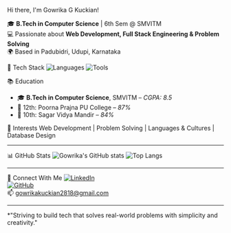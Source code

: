  Hi there, I'm Gowrika G Kuckian!

🎓 **B.Tech in Computer Science** | 6th Sem @ SMVITM  
💻 Passionate about **Web Development, Full Stack Engineering & Problem Solving**  
🌍 Based in Padubidri, Udupi, Karnataka

 🧰 Tech Stack
![Languages](https://skillicons.dev/icons?i=c,cpp,java,js,html,css,git)
![Tools](https://skillicons.dev/icons?i=react,nodejs,mongodb,github,vscode)

📚 Education
- 🎓 **B.Tech in Computer Science**, SMVITM – *CGPA: 8.5*  
- 🏫 12th: Poorna Prajna PU College – *87%*  
- 🏫 10th: Sagar Vidya Mandir – *84%*

🧠 Interests
Web Development | Problem Solving | Languages & Cultures | Database Design

---

 📊 GitHub Stats
![Gowrika's GitHub stats](https://github-readme-stats.vercel.app/api?username=Gowrika18&show_icons=true&theme=radical)
![Top Langs](https://github-readme-stats.vercel.app/api/top-langs/?username=Gowrika18&layout=compact&theme=radical)

---
 🔗 Connect With Me
[![LinkedIn](https://img.shields.io/badge/-LinkedIn-blue?logo=linkedin&style=flat)](https://www.linkedin.com/in/gowrika-kuckian-36950a259)  
[![GitHub](https://img.shields.io/badge/-GitHub-black?logo=github&style=flat)](https://github.com/Gowrika18)  
📫 gowrikakuckian2818@gmail.com  

---

 *"Striving to build tech that solves real-world problems with simplicity and creativity."


